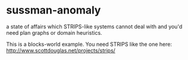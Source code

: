 # sussman-anomaly
a state of affairs which STRIPS-like systems cannot deal with and you'd need plan graphs or domain heuristics.

This is a blocks-world example. You need STRIPS like the one here:
http://www.scottdouglas.net/projects/strips/
